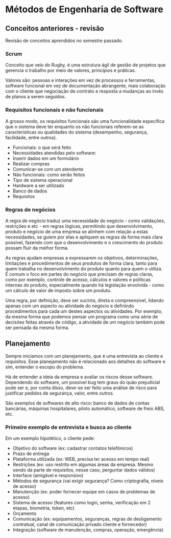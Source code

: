 # Métodos de Engenharia de Software

## Conceitos anteriores - revisão&#x20;

Revisão de conceitos aprendidos no semestre passado.&#x20;

### Scrum&#x20;

Conceito que veio do Rugby, é uma estrutura ágil de gestão de projetos que gerencia o trabalho por meio de valores, princípios e práticas.&#x20;

Valores são: pessoas e interações em vez de processos e ferramentas, software funcional em vez de documentação abrangente, mais colaboração com o cliente que negociação de contrato e resposta a mudanças ao invés de planos a serem seguidos.&#x20;

### Requisitos funcionais e não funcionais&#x20;

A grosso modo, os requisitos funcionais são uma funcionalidade específica que o sistema deve ter enquanto os não funcionais referem-se as características ou qualidades do sistema (desempenho, segurança, facilidade, entre outros).&#x20;

* Funcionais: o que será feito&#x20;
* Necessidades atendidas pelo software:&#x20;
* Inserir dados em um formulário&#x20;
* Realizar compras&#x20;
* Comunicar-se com um atendente&#x20;
* Não funcionais: como serão feitos&#x20;
* Tipo de sistema operacional&#x20;
* Hardware a ser utilizado&#x20;
* Banco de dados&#x20;
* Requisitos&#x20;

### Regras de negócios&#x20;

A regra de negócio traduz uma necessidade do negócio - como validações, restrições e etc - em regras lógicas, permitindo que desenvolvimento, produto e negócio de uma empresa se alinhem com relação a estas necessidades, se guiem por elas e apliquem as regras da forma mais clara possível, fazendo com que o desenvolvimento e o crescimento do produto possam fluir da melhor forma.&#x20;

As regras ajudam empresas a expressarem os objetivos, determinações, limitações e procedimentos de seus produtos de forma clara, tanto para quem trabalha no desenvolvimento do produto quanto para quem o utiliza. É comum o foco em partes do negócio que precisam de regras claras, como por exemplo, controle de acesso, cálculos e valores e políticas internas do produto, especialmente quando há legislação envolvida - como um cálculo de valor de imposto sobre um produto.&#x20;

Uma regra, por definição, deve ser sucinta, direta e compreensível, lidando apenas com um aspecto ou atividade do negócio e definindo procedimentos para cada um destes aspectos ou atividades. Por exemplo, da mesma forma que podemos pensar um programa como uma série de decisões feitas através de código, a atividade de um negócio também pode ser pensada da mesma forma.&#x20;

&#x20;

## Planejamento&#x20;

Sempre iniciamos com um planejamento, que é uma entrevista ao cliente e requisitos. Esse planejamento não é relacionado aos detalhes do software e sim, entender o escopo do problema.&#x20;

Há de entender a ideia da empresa e avaliar os riscos desse software. Dependendo do software, um possível bug tem graus do quão prejudicial pode ser e, por conta disso, deve-se ser feito uma análise de risco para justificar pedidos de segurança, valor, entre outros.&#x20;

São exemplos de softwares de alto risco: banco de dados de contas bancárias, máquinas hospitalares, piloto automático, software de freio ABS, etc.&#x20;

### Primeiro exemplo de entrevista e busca ao cliente&#x20;

Em um exemplo hipotético, o cliente pede:&#x20;

* Objetivo do software (ex: cadastrar contatos telefônicos)&#x20;
* Prazo de entrega&#x20;
* Plataforma utilizada (ex: WEB, precisa ter acesso em tempo real)&#x20;
* Restrições (ex: uso restrito em algumas áreas da empresa. Mesmo sendo da parte de requisitos, nesse caso, perguntar dados válidos)&#x20;
* Interface (amigável e responsivo)&#x20;
* Métodos de segurança (vai exigir segurança? Como criptografia, níveis de acesso)&#x20;
* Manutenção (ex: poder fornecer equipe em casos de problemas de acesso)&#x20;
* Sistema de acesso (features como login, senha, verificação em 2 etapas, biometria, token, etc)&#x20;
* Orçamento&#x20;
* Comunicação (ex: equipamentos, seguranças, regras de desligamento contratual, canal de comunicação privado cliente e fornecedor)&#x20;
* Integração (software de manutenção, compras, operação, emergência) &#x20;
